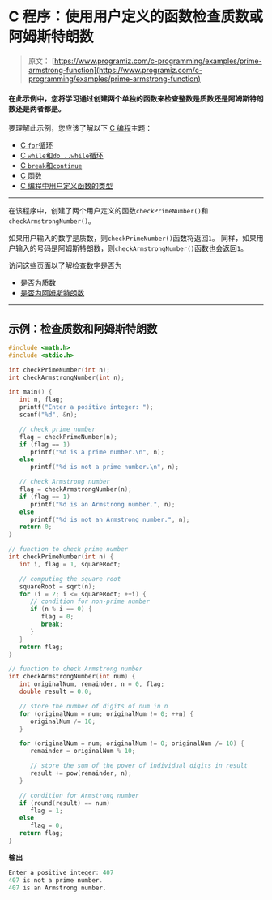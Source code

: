 # C 程序：使用用户定义的函数检查质数或阿姆斯特朗数

> 原文： [https://www.programiz.com/c-programming/examples/prime-armstrong-function](https://www.programiz.com/c-programming/examples/prime-armstrong-function)

#### 在此示例中，您将学习通过创建两个单独的函数来检查整数是质数还是阿姆斯特朗数还是两者都是。

要理解此示例，您应该了解以下 [C 编程](/c-programming "C tutorial")主题：

*   [C `for`循环](/c-programming/c-for-loop)
*   [C `while`和`do...while`循环](/c-programming/c-do-while-loops)
*   [C `break`和`continue`](/c-programming/c-break-continue-statement)
*   [C 函数](/c-programming/c-functions)
*   [C 编程中用户定义函数的类型](/c-programming/types-user-defined-functions)

* * *

在该程序中，创建了两个用户定义的函数`checkPrimeNumber()`和`checkArmstrongNumber()`。

如果用户输入的数字是质数，则`checkPrimeNumber()`函数将返回`1`。 同样，如果用户输入的号码是阿姆斯特朗数，则`checkArmstrongNumber()`函数也会返回`1`。

访问这些页面以了解检查数字是否为

*   [是否为质数](https://www.programiz.com/c-programming/examples/prime-number)
*   [是否为阿姆斯特朗数](https://www.programiz.com/c-programming/examples/check-armstrong-number)

* * *

## 示例：检查质数和阿姆斯特朗数

```c
#include <math.h>
#include <stdio.h>

int checkPrimeNumber(int n);
int checkArmstrongNumber(int n);

int main() {
   int n, flag;
   printf("Enter a positive integer: ");
   scanf("%d", &n);

   // check prime number
   flag = checkPrimeNumber(n);
   if (flag == 1)
      printf("%d is a prime number.\n", n);
   else
      printf("%d is not a prime number.\n", n);

   // check Armstrong number
   flag = checkArmstrongNumber(n);
   if (flag == 1)
      printf("%d is an Armstrong number.", n);
   else
      printf("%d is not an Armstrong number.", n);
   return 0;
}

// function to check prime number
int checkPrimeNumber(int n) {
   int i, flag = 1, squareRoot;

   // computing the square root
   squareRoot = sqrt(n);
   for (i = 2; i <= squareRoot; ++i) {
      // condition for non-prime number
      if (n % i == 0) {
         flag = 0;
         break;
      }
   }
   return flag;
}

// function to check Armstrong number
int checkArmstrongNumber(int num) {
   int originalNum, remainder, n = 0, flag;
   double result = 0.0;

   // store the number of digits of num in n
   for (originalNum = num; originalNum != 0; ++n) {
      originalNum /= 10;
   }

   for (originalNum = num; originalNum != 0; originalNum /= 10) {
      remainder = originalNum % 10;

      // store the sum of the power of individual digits in result
      result += pow(remainder, n);
   }

   // condition for Armstrong number
   if (round(result) == num)
      flag = 1;
   else
      flag = 0;
   return flag;
}
```

**输出**

```c
Enter a positive integer: 407
407 is not a prime number.
407 is an Armstrong number. 
```
